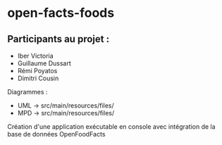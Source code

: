 # open-facts-foods
## Participants au projet :

- Iber Victoria
- Guillaume Dussart
- Rémi Poyatos
- Dimitri Cousin 

Diagrammes :
- UML -> src/main/resources/files/
- MPD -> src/main/resources/files/

Création d'une application exécutable en console avec intégration de la base de données OpenFoodFacts
